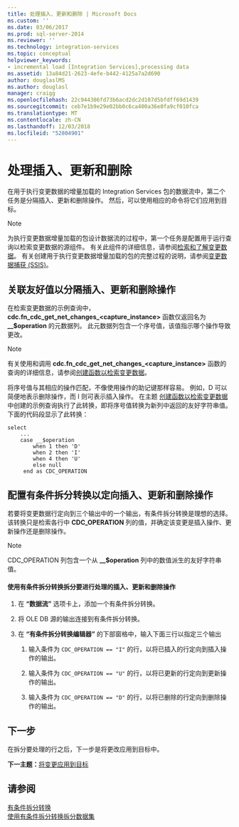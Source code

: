 ```yaml
---
title: 处理插入、更新和删除 | Microsoft Docs
ms.custom: ''
ms.date: 03/06/2017
ms.prod: sql-server-2014
ms.reviewer: ''
ms.technology: integration-services
ms.topic: conceptual
helpviewer_keywords:
- incremental load [Integration Services],processing data
ms.assetid: 13a84d21-2623-4efe-b442-4125a7a2d690
author: douglaslMS
ms.author: douglasl
manager: craigg
ms.openlocfilehash: 22c944306fd73b6acd2dc2d107d5bfdff69d1439
ms.sourcegitcommit: ceb7e1b9e29e02bb0c6ca400a36e0fa9cf010fca
ms.translationtype: MT
ms.contentlocale: zh-CN
ms.lasthandoff: 12/03/2018
ms.locfileid: "52804901"
---
```

# <a name="process-inserts-updates-and-deletes"></a>处理插入、更新和删除
  在用于执行变更数据的增量加载的 Integration Services 包的数据流中，第二个任务是分隔插入、更新和删除操作。 然后，可以使用相应的命令将它们应用到目标。  
  
> [!NOTE]  
>  为执行变更数据增量加载的包设计数据流的过程中，第一个任务是配置用于运行查询以检索变更数据的源组件。 有关此组件的详细信息，请参阅[检索和了解变更数据](retrieve-and-understand-the-change-data.md)。 有关创建用于执行变更数据增量加载的包的完整过程的说明，请参阅[变更数据捕获 (SSIS)](change-data-capture-ssis.md)。  
  
## <a name="associating-friendly-values-to-separate-inserts-updates-and-deletes"></a>关联友好值以分隔插入、更新和删除操作  
 在检索变更数据的示例查询中，**cdc.fn_cdc_get_net_changes_<capture_instance>** 函数仅返回名为 **__$operation** 的元数据列。 此元数据列包含一个序号值，该值指示哪个操作导致更改。  
  
> [!NOTE]  
>  有关使用和调用 **cdc.fn_cdc_get_net_changes_<capture_instance>** 函数的查询的详细信息，请参阅[创建函数以检索变更数据](create-the-function-to-retrieve-the-change-data.md)。  
  
 将序号值与其相应的操作匹配，不像使用操作的助记键那样容易。 例如，D 可以简便地表示删除操作，而 I 则可表示插入操作。 在主题 [创建函数以检索变更数据](create-the-function-to-retrieve-the-change-data.md)中创建的示例查询执行了此转换，即将序号值转换为新列中返回的友好字符串值。 下面的代码段显示了此转换：  
  
```  
select   
    ...  
    case __$operation  
        when 1 then 'D'  
        when 2 then 'I'  
        when 4 then 'U'  
        else null  
     end as CDC_OPERATION  
```  
  
## <a name="configuring-a-conditional-split-transformation-to-direct-inserts-updates-and-deletes"></a>配置有条件拆分转换以定向插入、更新和删除操作  
 若要将变更数据行定向到三个输出中的一个输出，有条件拆分转换是理想的选择。 该转换只是检索各行中 **CDC_OPERATION** 列的值，并确定该变更是插入操作、更新操作还是删除操作。  
  
> [!NOTE]  
>  CDC_OPERATION 列包含一个从 **__$operation** 列中的数值派生的友好字符串值。  
  
#### <a name="to-split-inserts-updates-and-deletes-for-processing-by-using-a-conditional-split-transformation"></a>使用有条件拆分转换拆分要进行处理的插入、更新和删除操作  
  
1.  在 **“数据流”** 选项卡上，添加一个有条件拆分转换。  
  
2.  将 OLE DB 源的输出连接到有条件拆分转换。  
  
3.  在 **“有条件拆分转换编辑器”** 的下部窗格中，输入下面三行以指定三个输出  
  
    1.  输入条件为 `CDC_OPERATION == "I"` 的行，以将已插入的行定向到插入操作的输出。  
  
    2.  输入条件为 `CDC_OPERATION == "U"` 的行，以将已更新的行定向到更新操作的输出。  
  
    3.  输入条件为 `CDC_OPERATION == "D"` 的行，以将已删除的行定向到删除操作的输出。  
  
## <a name="next-step"></a>下一步  
 在拆分要处理的行之后，下一步是将更改应用到目标中。  
  
 **下一主题：**[将变更应用到目标](apply-the-changes-to-the-destination.md)  
  
## <a name="see-also"></a>请参阅  
 [有条件拆分转换](../data-flow/transformations/conditional-split-transformation.md)   
 [使用有条件拆分转换拆分数据集](../data-flow/transformations/split-a-dataset-by-using-the-conditional-split-transformation.md)  
  
  
